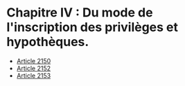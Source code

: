 # Chapitre IV : Du mode de l'inscription des privilèges et hypothèques.

- [Article 2150](article-2150.md)
- [Article 2152](article-2152.md)
- [Article 2153](article-2153.md)

